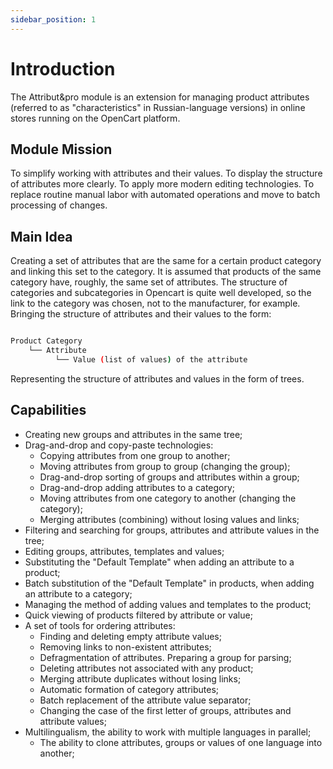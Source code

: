 ```yaml
---
sidebar_position: 1
---
```


# Introduction

The Attribut&pro module is an extension for managing product attributes (referred to as "characteristics" in Russian-language versions) in online stores running on the OpenCart platform.

## Module Mission

To simplify working with attributes and their values. To display the structure of attributes more clearly. To apply more modern editing technologies. To replace routine manual labor with automated operations and move to batch processing of changes.

## Main Idea

Creating a set of attributes that are the same for a certain product category and linking this set to the category. It is assumed that products of the same category have, roughly, the same set of attributes. The structure of categories and subcategories in Opencart is quite well developed, so the link to the category was chosen, not to the manufacturer, for example. Bringing the structure of attributes and their values to the form:

```bash

Product Category
    └── Attribute
          └── Value (list of values) of the attribute

```

Representing the structure of attributes and values in the form of trees.

## Capabilities

- Creating new groups and attributes in the same tree;
- Drag-and-drop and copy-paste technologies:
  - Copying attributes from one group to another;
  - Moving attributes from group to group (changing the group);
  - Drag-and-drop sorting of groups and attributes within a group;
  - Drag-and-drop adding attributes to a category;
  - Moving attributes from one category to another (changing the category);
  - Merging attributes (combining) without losing values and links;
- Filtering and searching for groups, attributes and attribute values in the tree;
- Editing groups, attributes, templates and values;
- Substituting the "Default Template" when adding an attribute to a product;
- Batch substitution of the "Default Template" in products, when adding an attribute to a category;
- Managing the method of adding values ​​and templates to the product;
- Quick viewing of products filtered by attribute or value;
- A set of tools for ordering attributes:
  - Finding and deleting empty attribute values;
  - Removing links to non-existent attributes;
  - Defragmentation of attributes. Preparing a group for parsing;
  - Deleting attributes not associated with any product;
  - Merging attribute duplicates without losing links;
  - Automatic formation of category attributes;
  - Batch replacement of the attribute value separator;
  - Changing the case of the first letter of groups, attributes and attribute values;
- Multilingualism, the ability to work with multiple languages in parallel;
  - The ability to clone attributes, groups or values of one language into another;
  